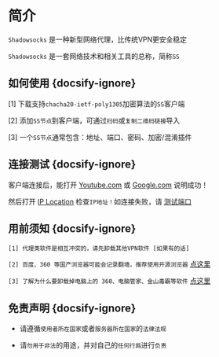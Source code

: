 <html>
<style>
@media screen and (min-width: 768px) { .mo{display:none; }
.bca{ padding:8px 8px 8px 8px; margin-bottom:15px; border:2px solid #F0F0F0 }
</style>
</head>
<body>
<div class="bca mo"> 
<img src="media/android/android.png" /> <a href="./#/android.md"> 教程</a>&nbsp;&nbsp;&nbsp;&nbsp;
<img src="media/apple/apple.png" /> <a href="./#/ios.md"> 教程</a>&nbsp;&nbsp;&nbsp;&nbsp;<font color=DarkRed>菜单@左下角</font><br/><br/>
</div>
</body>
</html>

# 简介

`Shadowsocks` 是一种新型网络代理，比传统VPN更安全稳定

`Shadowsocks` 是一套网络技术和相关工具的总称，简称`SS`

## 如何使用 {docsify-ignore}

[1] 下载支持`chacha20-ietf-poly1305`加密算法的`SS`客户端

[2] 添加`SS节点`到客户端，可通过`扫码`或`复制二维码链接`导入

[3] 一个`SS节点`通常包含：地址、端口、密码、加密/混淆插件

## 连接测试 {docsify-ignore}

客户端连接后，能打开 [Youtube.com](https://www.youtube.com) 或 [Google.com](https://www.google.com) 说明成功！

然后打开 [IP Location](https://iplocation.com/) 检查`IP地址！`如连接失败，请 [测试端口](tcping)

## 用前须知 {docsify-ignore}

`[1] 代理类软件是相互冲突的，请先卸载其他VPN软件 [如果有的话]`

`[2] 百度、360 等国产浏览器可能会记录翻墙，推荐使用开源浏览器` <a href="#/down" target="_blank">点这里</a>

`[3] 了解为什么要卸载掉电脑上的 360、电脑管家、金山毒霸等软件` <a href="media/win/sec.jpg" target="_blank">点这里</a>

## 免责声明 {docsify-ignore}

* 请遵循`使用者所在国家`或者`服务器所在国家`的`法律法规`

* 请`勿用于非法`的用途，并对自己的`任何行爲`进行`负责`